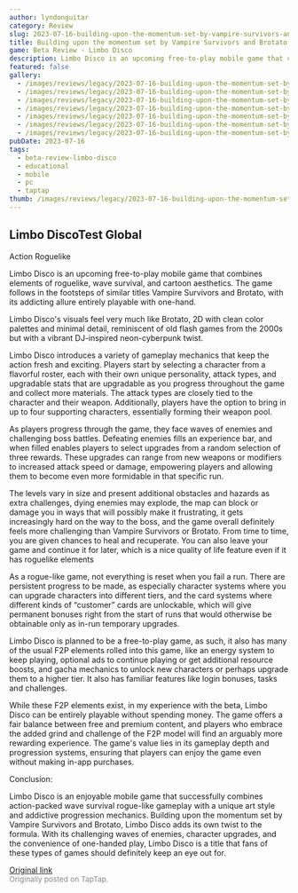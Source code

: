 ```yaml
---
author: lyndonguitar
category: Review
slug: 2023-07-16-building-upon-the-momentum-set-by-vampire-survivors-and-brotato-beta-review-limbo-disc
title: Building upon the momentum set by Vampire Survivors and Brotato | Beta Review - Limbo Disco
game: Beta Review - Limbo Disco
description: Limbo Disco is an upcoming free-to-play mobile game that combines elements of roguelike, wave survival, and cartoon aesthetics. The game follows in the footsteps of similar titles Vampire Survivors and Brotato, with its addicting allure entirely playable with one-hand.
featured: false
gallery:
  - /images/reviews/legacy/2023-07-16-building-upon-the-momentum-set-by-vampire-survivors-and-brotato--beta-review---limbo-disc-0.avif
  - /images/reviews/legacy/2023-07-16-building-upon-the-momentum-set-by-vampire-survivors-and-brotato--beta-review---limbo-disc-1.avif
  - /images/reviews/legacy/2023-07-16-building-upon-the-momentum-set-by-vampire-survivors-and-brotato--beta-review---limbo-disc-2.avif
  - /images/reviews/legacy/2023-07-16-building-upon-the-momentum-set-by-vampire-survivors-and-brotato--beta-review---limbo-disc-3.avif
  - /images/reviews/legacy/2023-07-16-building-upon-the-momentum-set-by-vampire-survivors-and-brotato--beta-review---limbo-disc-4.avif
  - /images/reviews/legacy/2023-07-16-building-upon-the-momentum-set-by-vampire-survivors-and-brotato--beta-review---limbo-disc-5.avif
  - /images/reviews/legacy/2023-07-16-building-upon-the-momentum-set-by-vampire-survivors-and-brotato--beta-review---limbo-disc-6.avif
pubDate: 2023-07-16
tags:
  - beta-review-limbo-disco
  - educational
  - mobile
  - pc
  - taptap
thumb: /images/reviews/legacy/2023-07-16-building-upon-the-momentum-set-by-vampire-survivors-and-brotato--beta-review---limbo-disc-0.avif
---
```


Limbo DiscoTest Global
--
Action
Roguelike

Limbo Disco is an upcoming free-to-play mobile game that combines elements of roguelike, wave survival, and cartoon aesthetics. The game follows in the footsteps of similar titles Vampire Survivors and Brotato, with its addicting allure entirely playable with one-hand.

Limbo Disco's visuals feel very much like Brotato, 2D with clean color palettes and minimal detail, reminiscent of old flash games from the 2000s but with a vibrant DJ-inspired neon-cyberpunk twist.

Limbo Disco introduces a variety of gameplay mechanics that keep the action fresh and exciting. Players start by selecting a character from a flavorful roster, each with their own unique personality, attack types, and upgradable stats that are upgradable as you progress throughout the game and collect more materials. The attack types are closely tied to the character and their weapon. Additionally, players have the option to bring in up to four supporting characters, essentially forming their weapon pool.

As players progress through the game, they face waves of enemies and challenging boss battles. Defeating enemies fills an experience bar, and when filled enables players to select upgrades from a random selection of three rewards. These upgrades can range from new weapons or modifiers to increased attack speed or damage, empowering players and allowing them to become even more formidable in that specific run.

The levels vary in size and present additional obstacles and hazards as extra challenges, dying enemies may explode, the map can block or damage you in ways that will possibly make it frustrating, it gets increasingly hard on the way to the boss, and the game overall definitely feels more challenging than Vampire Survivors or Brotato. From time to time, you are given chances to heal and recuperate. You can also leave your game and continue it for later, which is a nice quality of life feature even if it has roguelike elements

As a rogue-like game, not everything is reset when you fail a run. There are persistent progress to be made, as especially character systems where you can upgrade characters into different tiers, and the card systems where different kinds of “customer” cards are unlockable, which will give permanent bonuses right from the start of runs that would otherwise be obtainable only as in-run temporary upgrades.

Limbo Disco is planned to be a free-to-play game, as such, it also has many of the usual F2P elements rolled into this game, like an energy system to keep playing, optional ads to continue playing or get additional resource boosts, and gacha mechanics to unlock new characters or perhaps upgrade them to a higher tier. It also has familiar features like login bonuses, tasks and challenges.

While these F2P elements exist, in my experience with the beta, Limbo Disco can be entirely playable without spending money. The game offers a fair balance between free and premium content, and players who embrace the added grind and challenge of the F2P model will find an arguably more rewarding experience. The game's value lies in its gameplay depth and progression systems, ensuring that players can enjoy the game even without making in-app purchases.

Conclusion:

Limbo Disco is an enjoyable mobile game that successfully combines action-packed wave survival rogue-like gameplay with a unique art style and addictive progression mechanics. Building upon the momentum set by Vampire Survivors and Brotato, Limbo Disco adds its own twist to the formula. With its challenging waves of enemies, character upgrades, and the convenience of one-handed play, Limbo Disco is a title that fans of these types of games should definitely keep an eye out for.

[Original link](https://m.taptap.io/post/6008736?share_id=945dd9e952ec&utm_medium=share&utm_source=discord)<br><span style="font-size: 0.95em; color: #888;">Originally posted on TapTap.</span>